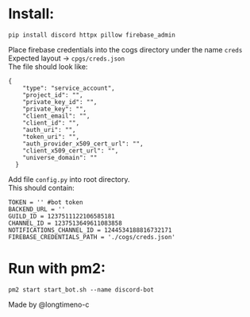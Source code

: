 # Install:
```
pip install discord httpx pillow firebase_admin
```

Place firebase credentials into the cogs directory under the name `creds` <br />
Expected layout -> `cpgs/creds.json` <br />
The file should look like: <br />
```
{
    "type": "service_account",
    "project_id": "",
    "private_key_id": "",
    "private_key": "",
    "client_email": "",
    "client_id": "",
    "auth_uri": "",
    "token_uri": "",
    "auth_provider_x509_cert_url": "",
    "client_x509_cert_url": "",
    "universe_domain": ""
  }
```
Add file `config.py` into root directory. <br />
This should contain: <br />
```
TOKEN = '' #bot token
BACKEND_URL = ''
GUILD_ID = 1237511122106585181
CHANNEL_ID = 1237513649611083858
NOTIFICATIONS_CHANNEL_ID = 1244534188816732171
FIREBASE_CREDENTIALS_PATH = './cogs/creds.json'
```

# Run with pm2:
```
pm2 start start_bot.sh --name discord-bot
```

Made by @longtimeno-c
